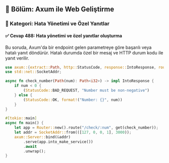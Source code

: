 ## 📘 Bölüm: Axum ile Web Geliştirme  
### 🔹 Kategori: Hata Yönetimi ve Özel Yanıtlar  
#### ✅ Cevap 488: Hata yönetimi ve özel yanıtlar oluşturma

Bu soruda, Axum'da bir endpoint gelen parametreye göre başarılı veya hatalı yanıt döndürür. Hatalı durumda özel bir mesaj ve HTTP durum kodu ile yanıt verilir.

```rust
use axum::{extract::Path, http::StatusCode, response::IntoResponse, routing::get, Router};
use std::net::SocketAddr;

async fn check_number(Path(num): Path<i32>) -> impl IntoResponse {
    if num < 0 {
        (StatusCode::BAD_REQUEST, "Number must be non-negative")
    } else {
        (StatusCode::OK, format!("Number: {}", num))
    }
}

#[tokio::main]
async fn main() {
    let app = Router::new().route("/check/:num", get(check_number));
    let addr = SocketAddr::from(([127, 0, 0, 1], 3000));
    axum::Server::bind(&addr)
        .serve(app.into_make_service())
        .await
        .unwrap();
}
```
